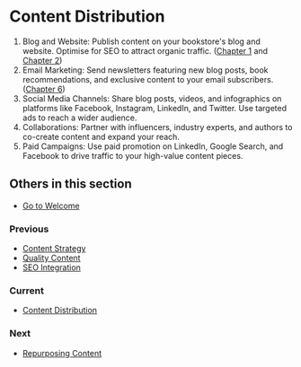 # Content Distribution

1. Blog and Website: Publish content on your bookstore's blog and website. Optimise for SEO to attract organic traffic. ([Chapter 1](../1.%20Website%20Development/User-Friendly%20Design.md) and [Chapter 2](../2.%20SEO/Keyword%20Research.md))
2. Email Marketing: Send newsletters featuring new blog posts, book recommendations, and exclusive content to your email subscribers. ([Chapter 6](../6.%20Email%20Marketing/Email%20List%20Building.md))
3. Social Media Channels: Share blog posts, videos, and infographics on platforms like Facebook, Instagram, LinkedIn, and Twitter. Use targeted ads to reach a wider audience.
4. Collaborations: Partner with influencers, industry experts, and authors to co-create content and expand your reach.
5. Paid Campaigns: Use paid promotion on LinkedIn, Google Search, and Facebook to drive traffic to your high-value content pieces.

## Others in this section

* [Go to Welcome](../Welcome.md)

### Previous

* [Content Strategy](../5.%20Content%20Marketing/Content%20Strategy.md)
* [Quality Content](../5.%20Content%20Marketing/Quality%20Content.md)
* [SEO Integration](../5.%20Content%20Marketing/SEO%20Integration.md)

### Current

* [Content Distribution](../5.%20Content%20Marketing/Content%20Distribution.md)

### Next

* [Repurposing Content](../5.%20Content%20Marketing/Repurposing%20Content.md)
